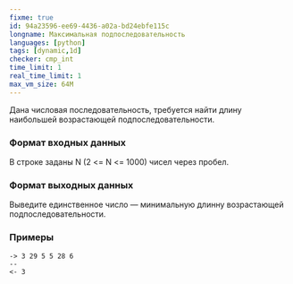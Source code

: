 ```yaml
---
fixme: true
id: 94a23596-ee69-4436-a02a-bd24ebfe115c
longname: Максимальная подпоследовательность
languages: [python]
tags: [dynamic,1d]
checker: cmp_int
time_limit: 1
real_time_limit: 1
max_vm_size: 64M
---
```


Дана числовая последовательность, требуется найти длину наибольшей возрастающей подпоследовательности.

### Формат входных данных

В строке заданы N (2 <= N <= 1000) чисел через пробел.

### Формат выходных данных

Выведите единственное число — минимальную длинну возрастающей подпоследовательности.

### Примеры

```
-> 3 29 5 5 28 6
--
<- 3
```